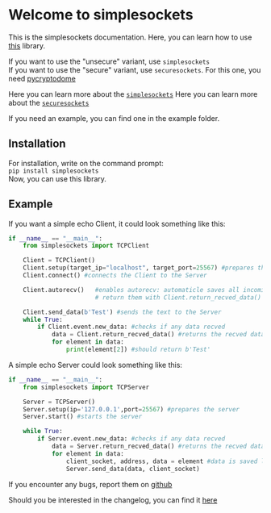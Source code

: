 # Welcome to simplesockets

This is the simplesockets documentation. Here, you can learn how to use 
[this](https://github.com/MrPoisen/simplesockets) library.  

If you want to use the "unsecure" variant, use ``simplesockets``  
If you want to use the "secure" variant, use `securesockets`. For this one, you need 
[pycryptodome](https://pypi.org/project/pycryptodome/)  

Here you can learn more about the [``simplesockets``](simple_sockets_selfwritten.md)
Here you can learn more about the [`securesockets`](Securesockets_selfwritten.md)

If you need an example, you can find one in the example folder.

## Installation  

For installation, write on the command prompt:  
`pip install simplesockets`  
Now, you can use this library.  

## Example  

If you want a simple echo Client, it could look something like this:

```` python
if __name__ == "__main__":
    from simplesockets import TCPClient

    Client = TCPClient()
    Client.setup(target_ip="localhost", target_port=25567) #prepares the Client
    Client.connect() #connects the Client to the Server

    Client.autorecv()   #enables autorecv: automaticle saves all incoming data in Client.recved_data,
                        # return them with Client.return_recved_data()

    Client.send_data(b'Test') #sends the text to the Server
    while True:
        if Client.event.new_data: #checks if any data recved
            data = Client.return_recved_data() #returns the recved data as a list
            for element in data:
                print(element[2]) #should return b'Test'
````

A simple echo Server could look something like this:
```` python
if __name__ == "__main__":
    from simplesockets import TCPServer

    Server = TCPServer()
    Server.setup(ip='127.0.0.1',port=25567) #prepares the server
    Server.start() #starts the server

    while True:
        if Server.event.new_data: #checks if any data recved
            data = Server.return_recved_data() #returns the recved data as a list
            for element in data:
                client_socket, address, data = element #data is saved like this (client_socket,address,recved_data)
                Server.send_data(data, client_socket)
````

If you encounter any bugs, report them on [github](https://github.com/MrPoisen/simplesockets)

Should you be interested in the changelog, you can find it [here](Changelog.md)